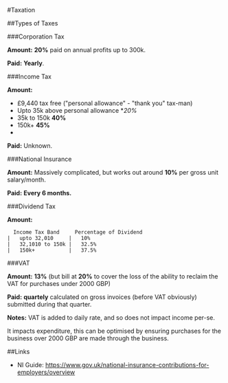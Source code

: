 #Taxation

##Types of Taxes

###Corporation Tax

 **Amount:** **20%** paid on annual profits up to 300k.
 
 **Paid:** **Yearly**.

###Income Tax

**Amount:**

 - £9,440 tax free ("personal allowance" - "thank you" tax-man)
 - Upto 35k above personal allowance **20%*
 - 35k to 150k **40%**
 - 150k+ **45%**
 - 
 **Paid:** Unknown.

###National Insurance

**Amount:** Massively complicated, but works out around **10%** per gross unit salary/month.

**Paid:** **Every 6 months.**

###Dividend Tax

**Amount:**

      Income Tax Band     Percentage of Dividend
    |   upto 32,010     |   10%
    |   32,1010 to 150k |   32.5%
    |   150k+           |   37.5%

###VAT

**Amount:** **13%** (but bill at **20%** to cover the loss of the ability to reclaim the VAT for purchases under 2000 GBP)

**Paid:** **quartely** calculated on gross invoices (before VAT obviously) submitted during that quarter.

**Notes:** VAT is added to daily rate, and so does not impact income per-se.

It impacts expenditure, this can be optimised by ensuring purchases for the business over 2000 GBP are made through the business.

##Links

 - NI Guide: https://www.gov.uk/national-insurance-contributions-for-employers/overview
